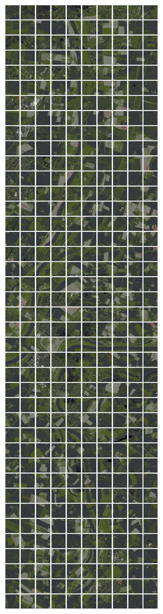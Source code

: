 <html>
<div>
<img src="https://github.com/HakkaTjakka/NL_TILE_MAP/blob/main/18/635/-1049/r.6350.-10490.png" height="44" width="44">
<img src="https://github.com/HakkaTjakka/NL_TILE_MAP/blob/main/18/635/-1049/r.6351.-10490.png" height="44" width="44">
<img src="https://github.com/HakkaTjakka/NL_TILE_MAP/blob/main/18/635/-1049/r.6352.-10490.png" height="44" width="44">
<img src="https://github.com/HakkaTjakka/NL_TILE_MAP/blob/main/18/635/-1049/r.6353.-10490.png" height="44" width="44">
<img src="https://github.com/HakkaTjakka/NL_TILE_MAP/blob/main/18/635/-1049/r.6354.-10490.png" height="44" width="44">
<img src="https://github.com/HakkaTjakka/NL_TILE_MAP/blob/main/18/635/-1049/r.6355.-10490.png" height="44" width="44">
<img src="https://github.com/HakkaTjakka/NL_TILE_MAP/blob/main/18/635/-1049/r.6356.-10490.png" height="44" width="44">
<img src="https://github.com/HakkaTjakka/NL_TILE_MAP/blob/main/18/635/-1049/r.6357.-10490.png" height="44" width="44">
<img src="https://github.com/HakkaTjakka/NL_TILE_MAP/blob/main/18/635/-1049/r.6358.-10490.png" height="44" width="44">
<img src="https://github.com/HakkaTjakka/NL_TILE_MAP/blob/main/18/635/-1049/r.6359.-10490.png" height="44" width="44">
<img src="https://github.com/HakkaTjakka/NL_TILE_MAP/blob/main/18/636/-1049/r.6360.-10490.png" height="44" width="44">
<img src="https://github.com/HakkaTjakka/NL_TILE_MAP/blob/main/18/636/-1049/r.6361.-10490.png" height="44" width="44">
<img src="https://github.com/HakkaTjakka/NL_TILE_MAP/blob/main/18/636/-1049/r.6362.-10490.png" height="44" width="44">
<img src="https://github.com/HakkaTjakka/NL_TILE_MAP/blob/main/18/636/-1049/r.6363.-10490.png" height="44" width="44">
<img src="https://github.com/HakkaTjakka/NL_TILE_MAP/blob/main/18/636/-1049/r.6364.-10490.png" height="44" width="44">
<img src="https://github.com/HakkaTjakka/NL_TILE_MAP/blob/main/18/636/-1049/r.6365.-10490.png" height="44" width="44">
<img src="https://github.com/HakkaTjakka/NL_TILE_MAP/blob/main/18/636/-1049/r.6366.-10490.png" height="44" width="44">
<img src="https://github.com/HakkaTjakka/NL_TILE_MAP/blob/main/18/636/-1049/r.6367.-10490.png" height="44" width="44">
<img src="https://github.com/HakkaTjakka/NL_TILE_MAP/blob/main/18/636/-1049/r.6368.-10490.png" height="44" width="44">
<img src="https://github.com/HakkaTjakka/NL_TILE_MAP/blob/main/18/636/-1049/r.6369.-10490.png" height="44" width="44">
<br>
<img src="https://github.com/HakkaTjakka/NL_TILE_MAP/blob/main/18/635/-1049/r.6350.-10489.png" height="44" width="44">
<img src="https://github.com/HakkaTjakka/NL_TILE_MAP/blob/main/18/635/-1049/r.6351.-10489.png" height="44" width="44">
<img src="https://github.com/HakkaTjakka/NL_TILE_MAP/blob/main/18/635/-1049/r.6352.-10489.png" height="44" width="44">
<img src="https://github.com/HakkaTjakka/NL_TILE_MAP/blob/main/18/635/-1049/r.6353.-10489.png" height="44" width="44">
<img src="https://github.com/HakkaTjakka/NL_TILE_MAP/blob/main/18/635/-1049/r.6354.-10489.png" height="44" width="44">
<img src="https://github.com/HakkaTjakka/NL_TILE_MAP/blob/main/18/635/-1049/r.6355.-10489.png" height="44" width="44">
<img src="https://github.com/HakkaTjakka/NL_TILE_MAP/blob/main/18/635/-1049/r.6356.-10489.png" height="44" width="44">
<img src="https://github.com/HakkaTjakka/NL_TILE_MAP/blob/main/18/635/-1049/r.6357.-10489.png" height="44" width="44">
<img src="https://github.com/HakkaTjakka/NL_TILE_MAP/blob/main/18/635/-1049/r.6358.-10489.png" height="44" width="44">
<img src="https://github.com/HakkaTjakka/NL_TILE_MAP/blob/main/18/635/-1049/r.6359.-10489.png" height="44" width="44">
<img src="https://github.com/HakkaTjakka/NL_TILE_MAP/blob/main/18/636/-1049/r.6360.-10489.png" height="44" width="44">
<img src="https://github.com/HakkaTjakka/NL_TILE_MAP/blob/main/18/636/-1049/r.6361.-10489.png" height="44" width="44">
<img src="https://github.com/HakkaTjakka/NL_TILE_MAP/blob/main/18/636/-1049/r.6362.-10489.png" height="44" width="44">
<img src="https://github.com/HakkaTjakka/NL_TILE_MAP/blob/main/18/636/-1049/r.6363.-10489.png" height="44" width="44">
<img src="https://github.com/HakkaTjakka/NL_TILE_MAP/blob/main/18/636/-1049/r.6364.-10489.png" height="44" width="44">
<img src="https://github.com/HakkaTjakka/NL_TILE_MAP/blob/main/18/636/-1049/r.6365.-10489.png" height="44" width="44">
<img src="https://github.com/HakkaTjakka/NL_TILE_MAP/blob/main/18/636/-1049/r.6366.-10489.png" height="44" width="44">
<img src="https://github.com/HakkaTjakka/NL_TILE_MAP/blob/main/18/636/-1049/r.6367.-10489.png" height="44" width="44">
<img src="https://github.com/HakkaTjakka/NL_TILE_MAP/blob/main/18/636/-1049/r.6368.-10489.png" height="44" width="44">
<img src="https://github.com/HakkaTjakka/NL_TILE_MAP/blob/main/18/636/-1049/r.6369.-10489.png" height="44" width="44">
<br>
<img src="https://github.com/HakkaTjakka/NL_TILE_MAP/blob/main/18/635/-1049/r.6350.-10488.png" height="44" width="44">
<img src="https://github.com/HakkaTjakka/NL_TILE_MAP/blob/main/18/635/-1049/r.6351.-10488.png" height="44" width="44">
<img src="https://github.com/HakkaTjakka/NL_TILE_MAP/blob/main/18/635/-1049/r.6352.-10488.png" height="44" width="44">
<img src="https://github.com/HakkaTjakka/NL_TILE_MAP/blob/main/18/635/-1049/r.6353.-10488.png" height="44" width="44">
<img src="https://github.com/HakkaTjakka/NL_TILE_MAP/blob/main/18/635/-1049/r.6354.-10488.png" height="44" width="44">
<img src="https://github.com/HakkaTjakka/NL_TILE_MAP/blob/main/18/635/-1049/r.6355.-10488.png" height="44" width="44">
<img src="https://github.com/HakkaTjakka/NL_TILE_MAP/blob/main/18/635/-1049/r.6356.-10488.png" height="44" width="44">
<img src="https://github.com/HakkaTjakka/NL_TILE_MAP/blob/main/18/635/-1049/r.6357.-10488.png" height="44" width="44">
<img src="https://github.com/HakkaTjakka/NL_TILE_MAP/blob/main/18/635/-1049/r.6358.-10488.png" height="44" width="44">
<img src="https://github.com/HakkaTjakka/NL_TILE_MAP/blob/main/18/635/-1049/r.6359.-10488.png" height="44" width="44">
<img src="https://github.com/HakkaTjakka/NL_TILE_MAP/blob/main/18/636/-1049/r.6360.-10488.png" height="44" width="44">
<img src="https://github.com/HakkaTjakka/NL_TILE_MAP/blob/main/18/636/-1049/r.6361.-10488.png" height="44" width="44">
<img src="https://github.com/HakkaTjakka/NL_TILE_MAP/blob/main/18/636/-1049/r.6362.-10488.png" height="44" width="44">
<img src="https://github.com/HakkaTjakka/NL_TILE_MAP/blob/main/18/636/-1049/r.6363.-10488.png" height="44" width="44">
<img src="https://github.com/HakkaTjakka/NL_TILE_MAP/blob/main/18/636/-1049/r.6364.-10488.png" height="44" width="44">
<img src="https://github.com/HakkaTjakka/NL_TILE_MAP/blob/main/18/636/-1049/r.6365.-10488.png" height="44" width="44">
<img src="https://github.com/HakkaTjakka/NL_TILE_MAP/blob/main/18/636/-1049/r.6366.-10488.png" height="44" width="44">
<img src="https://github.com/HakkaTjakka/NL_TILE_MAP/blob/main/18/636/-1049/r.6367.-10488.png" height="44" width="44">
<img src="https://github.com/HakkaTjakka/NL_TILE_MAP/blob/main/18/636/-1049/r.6368.-10488.png" height="44" width="44">
<img src="https://github.com/HakkaTjakka/NL_TILE_MAP/blob/main/18/636/-1049/r.6369.-10488.png" height="44" width="44">
<br>
<img src="https://github.com/HakkaTjakka/NL_TILE_MAP/blob/main/18/635/-1049/r.6350.-10487.png" height="44" width="44">
<img src="https://github.com/HakkaTjakka/NL_TILE_MAP/blob/main/18/635/-1049/r.6351.-10487.png" height="44" width="44">
<img src="https://github.com/HakkaTjakka/NL_TILE_MAP/blob/main/18/635/-1049/r.6352.-10487.png" height="44" width="44">
<img src="https://github.com/HakkaTjakka/NL_TILE_MAP/blob/main/18/635/-1049/r.6353.-10487.png" height="44" width="44">
<img src="https://github.com/HakkaTjakka/NL_TILE_MAP/blob/main/18/635/-1049/r.6354.-10487.png" height="44" width="44">
<img src="https://github.com/HakkaTjakka/NL_TILE_MAP/blob/main/18/635/-1049/r.6355.-10487.png" height="44" width="44">
<img src="https://github.com/HakkaTjakka/NL_TILE_MAP/blob/main/18/635/-1049/r.6356.-10487.png" height="44" width="44">
<img src="https://github.com/HakkaTjakka/NL_TILE_MAP/blob/main/18/635/-1049/r.6357.-10487.png" height="44" width="44">
<img src="https://github.com/HakkaTjakka/NL_TILE_MAP/blob/main/18/635/-1049/r.6358.-10487.png" height="44" width="44">
<img src="https://github.com/HakkaTjakka/NL_TILE_MAP/blob/main/18/635/-1049/r.6359.-10487.png" height="44" width="44">
<img src="https://github.com/HakkaTjakka/NL_TILE_MAP/blob/main/18/636/-1049/r.6360.-10487.png" height="44" width="44">
<img src="https://github.com/HakkaTjakka/NL_TILE_MAP/blob/main/18/636/-1049/r.6361.-10487.png" height="44" width="44">
<img src="https://github.com/HakkaTjakka/NL_TILE_MAP/blob/main/18/636/-1049/r.6362.-10487.png" height="44" width="44">
<img src="https://github.com/HakkaTjakka/NL_TILE_MAP/blob/main/18/636/-1049/r.6363.-10487.png" height="44" width="44">
<img src="https://github.com/HakkaTjakka/NL_TILE_MAP/blob/main/18/636/-1049/r.6364.-10487.png" height="44" width="44">
<img src="https://github.com/HakkaTjakka/NL_TILE_MAP/blob/main/18/636/-1049/r.6365.-10487.png" height="44" width="44">
<img src="https://github.com/HakkaTjakka/NL_TILE_MAP/blob/main/18/636/-1049/r.6366.-10487.png" height="44" width="44">
<img src="https://github.com/HakkaTjakka/NL_TILE_MAP/blob/main/18/636/-1049/r.6367.-10487.png" height="44" width="44">
<img src="https://github.com/HakkaTjakka/NL_TILE_MAP/blob/main/18/636/-1049/r.6368.-10487.png" height="44" width="44">
<img src="https://github.com/HakkaTjakka/NL_TILE_MAP/blob/main/18/636/-1049/r.6369.-10487.png" height="44" width="44">
<br>
<img src="https://github.com/HakkaTjakka/NL_TILE_MAP/blob/main/18/635/-1049/r.6350.-10486.png" height="44" width="44">
<img src="https://github.com/HakkaTjakka/NL_TILE_MAP/blob/main/18/635/-1049/r.6351.-10486.png" height="44" width="44">
<img src="https://github.com/HakkaTjakka/NL_TILE_MAP/blob/main/18/635/-1049/r.6352.-10486.png" height="44" width="44">
<img src="https://github.com/HakkaTjakka/NL_TILE_MAP/blob/main/18/635/-1049/r.6353.-10486.png" height="44" width="44">
<img src="https://github.com/HakkaTjakka/NL_TILE_MAP/blob/main/18/635/-1049/r.6354.-10486.png" height="44" width="44">
<img src="https://github.com/HakkaTjakka/NL_TILE_MAP/blob/main/18/635/-1049/r.6355.-10486.png" height="44" width="44">
<img src="https://github.com/HakkaTjakka/NL_TILE_MAP/blob/main/18/635/-1049/r.6356.-10486.png" height="44" width="44">
<img src="https://github.com/HakkaTjakka/NL_TILE_MAP/blob/main/18/635/-1049/r.6357.-10486.png" height="44" width="44">
<img src="https://github.com/HakkaTjakka/NL_TILE_MAP/blob/main/18/635/-1049/r.6358.-10486.png" height="44" width="44">
<img src="https://github.com/HakkaTjakka/NL_TILE_MAP/blob/main/18/635/-1049/r.6359.-10486.png" height="44" width="44">
<img src="https://github.com/HakkaTjakka/NL_TILE_MAP/blob/main/18/636/-1049/r.6360.-10486.png" height="44" width="44">
<img src="https://github.com/HakkaTjakka/NL_TILE_MAP/blob/main/18/636/-1049/r.6361.-10486.png" height="44" width="44">
<img src="https://github.com/HakkaTjakka/NL_TILE_MAP/blob/main/18/636/-1049/r.6362.-10486.png" height="44" width="44">
<img src="https://github.com/HakkaTjakka/NL_TILE_MAP/blob/main/18/636/-1049/r.6363.-10486.png" height="44" width="44">
<img src="https://github.com/HakkaTjakka/NL_TILE_MAP/blob/main/18/636/-1049/r.6364.-10486.png" height="44" width="44">
<img src="https://github.com/HakkaTjakka/NL_TILE_MAP/blob/main/18/636/-1049/r.6365.-10486.png" height="44" width="44">
<img src="https://github.com/HakkaTjakka/NL_TILE_MAP/blob/main/18/636/-1049/r.6366.-10486.png" height="44" width="44">
<img src="https://github.com/HakkaTjakka/NL_TILE_MAP/blob/main/18/636/-1049/r.6367.-10486.png" height="44" width="44">
<img src="https://github.com/HakkaTjakka/NL_TILE_MAP/blob/main/18/636/-1049/r.6368.-10486.png" height="44" width="44">
<img src="https://github.com/HakkaTjakka/NL_TILE_MAP/blob/main/18/636/-1049/r.6369.-10486.png" height="44" width="44">
<br>
<img src="https://github.com/HakkaTjakka/NL_TILE_MAP/blob/main/18/635/-1049/r.6350.-10485.png" height="44" width="44">
<img src="https://github.com/HakkaTjakka/NL_TILE_MAP/blob/main/18/635/-1049/r.6351.-10485.png" height="44" width="44">
<img src="https://github.com/HakkaTjakka/NL_TILE_MAP/blob/main/18/635/-1049/r.6352.-10485.png" height="44" width="44">
<img src="https://github.com/HakkaTjakka/NL_TILE_MAP/blob/main/18/635/-1049/r.6353.-10485.png" height="44" width="44">
<img src="https://github.com/HakkaTjakka/NL_TILE_MAP/blob/main/18/635/-1049/r.6354.-10485.png" height="44" width="44">
<img src="https://github.com/HakkaTjakka/NL_TILE_MAP/blob/main/18/635/-1049/r.6355.-10485.png" height="44" width="44">
<img src="https://github.com/HakkaTjakka/NL_TILE_MAP/blob/main/18/635/-1049/r.6356.-10485.png" height="44" width="44">
<img src="https://github.com/HakkaTjakka/NL_TILE_MAP/blob/main/18/635/-1049/r.6357.-10485.png" height="44" width="44">
<img src="https://github.com/HakkaTjakka/NL_TILE_MAP/blob/main/18/635/-1049/r.6358.-10485.png" height="44" width="44">
<img src="https://github.com/HakkaTjakka/NL_TILE_MAP/blob/main/18/635/-1049/r.6359.-10485.png" height="44" width="44">
<img src="https://github.com/HakkaTjakka/NL_TILE_MAP/blob/main/18/636/-1049/r.6360.-10485.png" height="44" width="44">
<img src="https://github.com/HakkaTjakka/NL_TILE_MAP/blob/main/18/636/-1049/r.6361.-10485.png" height="44" width="44">
<img src="https://github.com/HakkaTjakka/NL_TILE_MAP/blob/main/18/636/-1049/r.6362.-10485.png" height="44" width="44">
<img src="https://github.com/HakkaTjakka/NL_TILE_MAP/blob/main/18/636/-1049/r.6363.-10485.png" height="44" width="44">
<img src="https://github.com/HakkaTjakka/NL_TILE_MAP/blob/main/18/636/-1049/r.6364.-10485.png" height="44" width="44">
<img src="https://github.com/HakkaTjakka/NL_TILE_MAP/blob/main/18/636/-1049/r.6365.-10485.png" height="44" width="44">
<img src="https://github.com/HakkaTjakka/NL_TILE_MAP/blob/main/18/636/-1049/r.6366.-10485.png" height="44" width="44">
<img src="https://github.com/HakkaTjakka/NL_TILE_MAP/blob/main/18/636/-1049/r.6367.-10485.png" height="44" width="44">
<img src="https://github.com/HakkaTjakka/NL_TILE_MAP/blob/main/18/636/-1049/r.6368.-10485.png" height="44" width="44">
<img src="https://github.com/HakkaTjakka/NL_TILE_MAP/blob/main/18/636/-1049/r.6369.-10485.png" height="44" width="44">
<br>
<img src="https://github.com/HakkaTjakka/NL_TILE_MAP/blob/main/18/635/-1049/r.6350.-10484.png" height="44" width="44">
<img src="https://github.com/HakkaTjakka/NL_TILE_MAP/blob/main/18/635/-1049/r.6351.-10484.png" height="44" width="44">
<img src="https://github.com/HakkaTjakka/NL_TILE_MAP/blob/main/18/635/-1049/r.6352.-10484.png" height="44" width="44">
<img src="https://github.com/HakkaTjakka/NL_TILE_MAP/blob/main/18/635/-1049/r.6353.-10484.png" height="44" width="44">
<img src="https://github.com/HakkaTjakka/NL_TILE_MAP/blob/main/18/635/-1049/r.6354.-10484.png" height="44" width="44">
<img src="https://github.com/HakkaTjakka/NL_TILE_MAP/blob/main/18/635/-1049/r.6355.-10484.png" height="44" width="44">
<img src="https://github.com/HakkaTjakka/NL_TILE_MAP/blob/main/18/635/-1049/r.6356.-10484.png" height="44" width="44">
<img src="https://github.com/HakkaTjakka/NL_TILE_MAP/blob/main/18/635/-1049/r.6357.-10484.png" height="44" width="44">
<img src="https://github.com/HakkaTjakka/NL_TILE_MAP/blob/main/18/635/-1049/r.6358.-10484.png" height="44" width="44">
<img src="https://github.com/HakkaTjakka/NL_TILE_MAP/blob/main/18/635/-1049/r.6359.-10484.png" height="44" width="44">
<img src="https://github.com/HakkaTjakka/NL_TILE_MAP/blob/main/18/636/-1049/r.6360.-10484.png" height="44" width="44">
<img src="https://github.com/HakkaTjakka/NL_TILE_MAP/blob/main/18/636/-1049/r.6361.-10484.png" height="44" width="44">
<img src="https://github.com/HakkaTjakka/NL_TILE_MAP/blob/main/18/636/-1049/r.6362.-10484.png" height="44" width="44">
<img src="https://github.com/HakkaTjakka/NL_TILE_MAP/blob/main/18/636/-1049/r.6363.-10484.png" height="44" width="44">
<img src="https://github.com/HakkaTjakka/NL_TILE_MAP/blob/main/18/636/-1049/r.6364.-10484.png" height="44" width="44">
<img src="https://github.com/HakkaTjakka/NL_TILE_MAP/blob/main/18/636/-1049/r.6365.-10484.png" height="44" width="44">
<img src="https://github.com/HakkaTjakka/NL_TILE_MAP/blob/main/18/636/-1049/r.6366.-10484.png" height="44" width="44">
<img src="https://github.com/HakkaTjakka/NL_TILE_MAP/blob/main/18/636/-1049/r.6367.-10484.png" height="44" width="44">
<img src="https://github.com/HakkaTjakka/NL_TILE_MAP/blob/main/18/636/-1049/r.6368.-10484.png" height="44" width="44">
<img src="https://github.com/HakkaTjakka/NL_TILE_MAP/blob/main/18/636/-1049/r.6369.-10484.png" height="44" width="44">
<br>
<img src="https://github.com/HakkaTjakka/NL_TILE_MAP/blob/main/18/635/-1049/r.6350.-10483.png" height="44" width="44">
<img src="https://github.com/HakkaTjakka/NL_TILE_MAP/blob/main/18/635/-1049/r.6351.-10483.png" height="44" width="44">
<img src="https://github.com/HakkaTjakka/NL_TILE_MAP/blob/main/18/635/-1049/r.6352.-10483.png" height="44" width="44">
<img src="https://github.com/HakkaTjakka/NL_TILE_MAP/blob/main/18/635/-1049/r.6353.-10483.png" height="44" width="44">
<img src="https://github.com/HakkaTjakka/NL_TILE_MAP/blob/main/18/635/-1049/r.6354.-10483.png" height="44" width="44">
<img src="https://github.com/HakkaTjakka/NL_TILE_MAP/blob/main/18/635/-1049/r.6355.-10483.png" height="44" width="44">
<img src="https://github.com/HakkaTjakka/NL_TILE_MAP/blob/main/18/635/-1049/r.6356.-10483.png" height="44" width="44">
<img src="https://github.com/HakkaTjakka/NL_TILE_MAP/blob/main/18/635/-1049/r.6357.-10483.png" height="44" width="44">
<img src="https://github.com/HakkaTjakka/NL_TILE_MAP/blob/main/18/635/-1049/r.6358.-10483.png" height="44" width="44">
<img src="https://github.com/HakkaTjakka/NL_TILE_MAP/blob/main/18/635/-1049/r.6359.-10483.png" height="44" width="44">
<img src="https://github.com/HakkaTjakka/NL_TILE_MAP/blob/main/18/636/-1049/r.6360.-10483.png" height="44" width="44">
<img src="https://github.com/HakkaTjakka/NL_TILE_MAP/blob/main/18/636/-1049/r.6361.-10483.png" height="44" width="44">
<img src="https://github.com/HakkaTjakka/NL_TILE_MAP/blob/main/18/636/-1049/r.6362.-10483.png" height="44" width="44">
<img src="https://github.com/HakkaTjakka/NL_TILE_MAP/blob/main/18/636/-1049/r.6363.-10483.png" height="44" width="44">
<img src="https://github.com/HakkaTjakka/NL_TILE_MAP/blob/main/18/636/-1049/r.6364.-10483.png" height="44" width="44">
<img src="https://github.com/HakkaTjakka/NL_TILE_MAP/blob/main/18/636/-1049/r.6365.-10483.png" height="44" width="44">
<img src="https://github.com/HakkaTjakka/NL_TILE_MAP/blob/main/18/636/-1049/r.6366.-10483.png" height="44" width="44">
<img src="https://github.com/HakkaTjakka/NL_TILE_MAP/blob/main/18/636/-1049/r.6367.-10483.png" height="44" width="44">
<img src="https://github.com/HakkaTjakka/NL_TILE_MAP/blob/main/18/636/-1049/r.6368.-10483.png" height="44" width="44">
<img src="https://github.com/HakkaTjakka/NL_TILE_MAP/blob/main/18/636/-1049/r.6369.-10483.png" height="44" width="44">
<br>
<img src="https://github.com/HakkaTjakka/NL_TILE_MAP/blob/main/18/635/-1049/r.6350.-10482.png" height="44" width="44">
<img src="https://github.com/HakkaTjakka/NL_TILE_MAP/blob/main/18/635/-1049/r.6351.-10482.png" height="44" width="44">
<img src="https://github.com/HakkaTjakka/NL_TILE_MAP/blob/main/18/635/-1049/r.6352.-10482.png" height="44" width="44">
<img src="https://github.com/HakkaTjakka/NL_TILE_MAP/blob/main/18/635/-1049/r.6353.-10482.png" height="44" width="44">
<img src="https://github.com/HakkaTjakka/NL_TILE_MAP/blob/main/18/635/-1049/r.6354.-10482.png" height="44" width="44">
<img src="https://github.com/HakkaTjakka/NL_TILE_MAP/blob/main/18/635/-1049/r.6355.-10482.png" height="44" width="44">
<img src="https://github.com/HakkaTjakka/NL_TILE_MAP/blob/main/18/635/-1049/r.6356.-10482.png" height="44" width="44">
<img src="https://github.com/HakkaTjakka/NL_TILE_MAP/blob/main/18/635/-1049/r.6357.-10482.png" height="44" width="44">
<img src="https://github.com/HakkaTjakka/NL_TILE_MAP/blob/main/18/635/-1049/r.6358.-10482.png" height="44" width="44">
<img src="https://github.com/HakkaTjakka/NL_TILE_MAP/blob/main/18/635/-1049/r.6359.-10482.png" height="44" width="44">
<img src="https://github.com/HakkaTjakka/NL_TILE_MAP/blob/main/18/636/-1049/r.6360.-10482.png" height="44" width="44">
<img src="https://github.com/HakkaTjakka/NL_TILE_MAP/blob/main/18/636/-1049/r.6361.-10482.png" height="44" width="44">
<img src="https://github.com/HakkaTjakka/NL_TILE_MAP/blob/main/18/636/-1049/r.6362.-10482.png" height="44" width="44">
<img src="https://github.com/HakkaTjakka/NL_TILE_MAP/blob/main/18/636/-1049/r.6363.-10482.png" height="44" width="44">
<img src="https://github.com/HakkaTjakka/NL_TILE_MAP/blob/main/18/636/-1049/r.6364.-10482.png" height="44" width="44">
<img src="https://github.com/HakkaTjakka/NL_TILE_MAP/blob/main/18/636/-1049/r.6365.-10482.png" height="44" width="44">
<img src="https://github.com/HakkaTjakka/NL_TILE_MAP/blob/main/18/636/-1049/r.6366.-10482.png" height="44" width="44">
<img src="https://github.com/HakkaTjakka/NL_TILE_MAP/blob/main/18/636/-1049/r.6367.-10482.png" height="44" width="44">
<img src="https://github.com/HakkaTjakka/NL_TILE_MAP/blob/main/18/636/-1049/r.6368.-10482.png" height="44" width="44">
<img src="https://github.com/HakkaTjakka/NL_TILE_MAP/blob/main/18/636/-1049/r.6369.-10482.png" height="44" width="44">
<br>
<img src="https://github.com/HakkaTjakka/NL_TILE_MAP/blob/main/18/635/-1049/r.6350.-10481.png" height="44" width="44">
<img src="https://github.com/HakkaTjakka/NL_TILE_MAP/blob/main/18/635/-1049/r.6351.-10481.png" height="44" width="44">
<img src="https://github.com/HakkaTjakka/NL_TILE_MAP/blob/main/18/635/-1049/r.6352.-10481.png" height="44" width="44">
<img src="https://github.com/HakkaTjakka/NL_TILE_MAP/blob/main/18/635/-1049/r.6353.-10481.png" height="44" width="44">
<img src="https://github.com/HakkaTjakka/NL_TILE_MAP/blob/main/18/635/-1049/r.6354.-10481.png" height="44" width="44">
<img src="https://github.com/HakkaTjakka/NL_TILE_MAP/blob/main/18/635/-1049/r.6355.-10481.png" height="44" width="44">
<img src="https://github.com/HakkaTjakka/NL_TILE_MAP/blob/main/18/635/-1049/r.6356.-10481.png" height="44" width="44">
<img src="https://github.com/HakkaTjakka/NL_TILE_MAP/blob/main/18/635/-1049/r.6357.-10481.png" height="44" width="44">
<img src="https://github.com/HakkaTjakka/NL_TILE_MAP/blob/main/18/635/-1049/r.6358.-10481.png" height="44" width="44">
<img src="https://github.com/HakkaTjakka/NL_TILE_MAP/blob/main/18/635/-1049/r.6359.-10481.png" height="44" width="44">
<img src="https://github.com/HakkaTjakka/NL_TILE_MAP/blob/main/18/636/-1049/r.6360.-10481.png" height="44" width="44">
<img src="https://github.com/HakkaTjakka/NL_TILE_MAP/blob/main/18/636/-1049/r.6361.-10481.png" height="44" width="44">
<img src="https://github.com/HakkaTjakka/NL_TILE_MAP/blob/main/18/636/-1049/r.6362.-10481.png" height="44" width="44">
<img src="https://github.com/HakkaTjakka/NL_TILE_MAP/blob/main/18/636/-1049/r.6363.-10481.png" height="44" width="44">
<img src="https://github.com/HakkaTjakka/NL_TILE_MAP/blob/main/18/636/-1049/r.6364.-10481.png" height="44" width="44">
<img src="https://github.com/HakkaTjakka/NL_TILE_MAP/blob/main/18/636/-1049/r.6365.-10481.png" height="44" width="44">
<img src="https://github.com/HakkaTjakka/NL_TILE_MAP/blob/main/18/636/-1049/r.6366.-10481.png" height="44" width="44">
<img src="https://github.com/HakkaTjakka/NL_TILE_MAP/blob/main/18/636/-1049/r.6367.-10481.png" height="44" width="44">
<img src="https://github.com/HakkaTjakka/NL_TILE_MAP/blob/main/18/636/-1049/r.6368.-10481.png" height="44" width="44">
<img src="https://github.com/HakkaTjakka/NL_TILE_MAP/blob/main/18/636/-1049/r.6369.-10481.png" height="44" width="44">
<br>
<img src="https://github.com/HakkaTjakka/NL_TILE_MAP/blob/main/18/635/-1048/r.6350.-10480.png" height="44" width="44">
<img src="https://github.com/HakkaTjakka/NL_TILE_MAP/blob/main/18/635/-1048/r.6351.-10480.png" height="44" width="44">
<img src="https://github.com/HakkaTjakka/NL_TILE_MAP/blob/main/18/635/-1048/r.6352.-10480.png" height="44" width="44">
<img src="https://github.com/HakkaTjakka/NL_TILE_MAP/blob/main/18/635/-1048/r.6353.-10480.png" height="44" width="44">
<img src="https://github.com/HakkaTjakka/NL_TILE_MAP/blob/main/18/635/-1048/r.6354.-10480.png" height="44" width="44">
<img src="https://github.com/HakkaTjakka/NL_TILE_MAP/blob/main/18/635/-1048/r.6355.-10480.png" height="44" width="44">
<img src="https://github.com/HakkaTjakka/NL_TILE_MAP/blob/main/18/635/-1048/r.6356.-10480.png" height="44" width="44">
<img src="https://github.com/HakkaTjakka/NL_TILE_MAP/blob/main/18/635/-1048/r.6357.-10480.png" height="44" width="44">
<img src="https://github.com/HakkaTjakka/NL_TILE_MAP/blob/main/18/635/-1048/r.6358.-10480.png" height="44" width="44">
<img src="https://github.com/HakkaTjakka/NL_TILE_MAP/blob/main/18/635/-1048/r.6359.-10480.png" height="44" width="44">
<img src="https://github.com/HakkaTjakka/NL_TILE_MAP/blob/main/18/636/-1048/r.6360.-10480.png" height="44" width="44">
<img src="https://github.com/HakkaTjakka/NL_TILE_MAP/blob/main/18/636/-1048/r.6361.-10480.png" height="44" width="44">
<img src="https://github.com/HakkaTjakka/NL_TILE_MAP/blob/main/18/636/-1048/r.6362.-10480.png" height="44" width="44">
<img src="https://github.com/HakkaTjakka/NL_TILE_MAP/blob/main/18/636/-1048/r.6363.-10480.png" height="44" width="44">
<img src="https://github.com/HakkaTjakka/NL_TILE_MAP/blob/main/18/636/-1048/r.6364.-10480.png" height="44" width="44">
<img src="https://github.com/HakkaTjakka/NL_TILE_MAP/blob/main/18/636/-1048/r.6365.-10480.png" height="44" width="44">
<img src="https://github.com/HakkaTjakka/NL_TILE_MAP/blob/main/18/636/-1048/r.6366.-10480.png" height="44" width="44">
<img src="https://github.com/HakkaTjakka/NL_TILE_MAP/blob/main/18/636/-1048/r.6367.-10480.png" height="44" width="44">
<img src="https://github.com/HakkaTjakka/NL_TILE_MAP/blob/main/18/636/-1048/r.6368.-10480.png" height="44" width="44">
<img src="https://github.com/HakkaTjakka/NL_TILE_MAP/blob/main/18/636/-1048/r.6369.-10480.png" height="44" width="44">
<br>
<img src="https://github.com/HakkaTjakka/NL_TILE_MAP/blob/main/18/635/-1048/r.6350.-10479.png" height="44" width="44">
<img src="https://github.com/HakkaTjakka/NL_TILE_MAP/blob/main/18/635/-1048/r.6351.-10479.png" height="44" width="44">
<img src="https://github.com/HakkaTjakka/NL_TILE_MAP/blob/main/18/635/-1048/r.6352.-10479.png" height="44" width="44">
<img src="https://github.com/HakkaTjakka/NL_TILE_MAP/blob/main/18/635/-1048/r.6353.-10479.png" height="44" width="44">
<img src="https://github.com/HakkaTjakka/NL_TILE_MAP/blob/main/18/635/-1048/r.6354.-10479.png" height="44" width="44">
<img src="https://github.com/HakkaTjakka/NL_TILE_MAP/blob/main/18/635/-1048/r.6355.-10479.png" height="44" width="44">
<img src="https://github.com/HakkaTjakka/NL_TILE_MAP/blob/main/18/635/-1048/r.6356.-10479.png" height="44" width="44">
<img src="https://github.com/HakkaTjakka/NL_TILE_MAP/blob/main/18/635/-1048/r.6357.-10479.png" height="44" width="44">
<img src="https://github.com/HakkaTjakka/NL_TILE_MAP/blob/main/18/635/-1048/r.6358.-10479.png" height="44" width="44">
<img src="https://github.com/HakkaTjakka/NL_TILE_MAP/blob/main/18/635/-1048/r.6359.-10479.png" height="44" width="44">
<img src="https://github.com/HakkaTjakka/NL_TILE_MAP/blob/main/18/636/-1048/r.6360.-10479.png" height="44" width="44">
<img src="https://github.com/HakkaTjakka/NL_TILE_MAP/blob/main/18/636/-1048/r.6361.-10479.png" height="44" width="44">
<img src="https://github.com/HakkaTjakka/NL_TILE_MAP/blob/main/18/636/-1048/r.6362.-10479.png" height="44" width="44">
<img src="https://github.com/HakkaTjakka/NL_TILE_MAP/blob/main/18/636/-1048/r.6363.-10479.png" height="44" width="44">
<img src="https://github.com/HakkaTjakka/NL_TILE_MAP/blob/main/18/636/-1048/r.6364.-10479.png" height="44" width="44">
<img src="https://github.com/HakkaTjakka/NL_TILE_MAP/blob/main/18/636/-1048/r.6365.-10479.png" height="44" width="44">
<img src="https://github.com/HakkaTjakka/NL_TILE_MAP/blob/main/18/636/-1048/r.6366.-10479.png" height="44" width="44">
<img src="https://github.com/HakkaTjakka/NL_TILE_MAP/blob/main/18/636/-1048/r.6367.-10479.png" height="44" width="44">
<img src="https://github.com/HakkaTjakka/NL_TILE_MAP/blob/main/18/636/-1048/r.6368.-10479.png" height="44" width="44">
<img src="https://github.com/HakkaTjakka/NL_TILE_MAP/blob/main/18/636/-1048/r.6369.-10479.png" height="44" width="44">
<br>
<img src="https://github.com/HakkaTjakka/NL_TILE_MAP/blob/main/18/635/-1048/r.6350.-10478.png" height="44" width="44">
<img src="https://github.com/HakkaTjakka/NL_TILE_MAP/blob/main/18/635/-1048/r.6351.-10478.png" height="44" width="44">
<img src="https://github.com/HakkaTjakka/NL_TILE_MAP/blob/main/18/635/-1048/r.6352.-10478.png" height="44" width="44">
<img src="https://github.com/HakkaTjakka/NL_TILE_MAP/blob/main/18/635/-1048/r.6353.-10478.png" height="44" width="44">
<img src="https://github.com/HakkaTjakka/NL_TILE_MAP/blob/main/18/635/-1048/r.6354.-10478.png" height="44" width="44">
<img src="https://github.com/HakkaTjakka/NL_TILE_MAP/blob/main/18/635/-1048/r.6355.-10478.png" height="44" width="44">
<img src="https://github.com/HakkaTjakka/NL_TILE_MAP/blob/main/18/635/-1048/r.6356.-10478.png" height="44" width="44">
<img src="https://github.com/HakkaTjakka/NL_TILE_MAP/blob/main/18/635/-1048/r.6357.-10478.png" height="44" width="44">
<img src="https://github.com/HakkaTjakka/NL_TILE_MAP/blob/main/18/635/-1048/r.6358.-10478.png" height="44" width="44">
<img src="https://github.com/HakkaTjakka/NL_TILE_MAP/blob/main/18/635/-1048/r.6359.-10478.png" height="44" width="44">
<img src="https://github.com/HakkaTjakka/NL_TILE_MAP/blob/main/18/636/-1048/r.6360.-10478.png" height="44" width="44">
<img src="https://github.com/HakkaTjakka/NL_TILE_MAP/blob/main/18/636/-1048/r.6361.-10478.png" height="44" width="44">
<img src="https://github.com/HakkaTjakka/NL_TILE_MAP/blob/main/18/636/-1048/r.6362.-10478.png" height="44" width="44">
<img src="https://github.com/HakkaTjakka/NL_TILE_MAP/blob/main/18/636/-1048/r.6363.-10478.png" height="44" width="44">
<img src="https://github.com/HakkaTjakka/NL_TILE_MAP/blob/main/18/636/-1048/r.6364.-10478.png" height="44" width="44">
<img src="https://github.com/HakkaTjakka/NL_TILE_MAP/blob/main/18/636/-1048/r.6365.-10478.png" height="44" width="44">
<img src="https://github.com/HakkaTjakka/NL_TILE_MAP/blob/main/18/636/-1048/r.6366.-10478.png" height="44" width="44">
<img src="https://github.com/HakkaTjakka/NL_TILE_MAP/blob/main/18/636/-1048/r.6367.-10478.png" height="44" width="44">
<img src="https://github.com/HakkaTjakka/NL_TILE_MAP/blob/main/18/636/-1048/r.6368.-10478.png" height="44" width="44">
<img src="https://github.com/HakkaTjakka/NL_TILE_MAP/blob/main/18/636/-1048/r.6369.-10478.png" height="44" width="44">
<br>
<img src="https://github.com/HakkaTjakka/NL_TILE_MAP/blob/main/18/635/-1048/r.6350.-10477.png" height="44" width="44">
<img src="https://github.com/HakkaTjakka/NL_TILE_MAP/blob/main/18/635/-1048/r.6351.-10477.png" height="44" width="44">
<img src="https://github.com/HakkaTjakka/NL_TILE_MAP/blob/main/18/635/-1048/r.6352.-10477.png" height="44" width="44">
<img src="https://github.com/HakkaTjakka/NL_TILE_MAP/blob/main/18/635/-1048/r.6353.-10477.png" height="44" width="44">
<img src="https://github.com/HakkaTjakka/NL_TILE_MAP/blob/main/18/635/-1048/r.6354.-10477.png" height="44" width="44">
<img src="https://github.com/HakkaTjakka/NL_TILE_MAP/blob/main/18/635/-1048/r.6355.-10477.png" height="44" width="44">
<img src="https://github.com/HakkaTjakka/NL_TILE_MAP/blob/main/18/635/-1048/r.6356.-10477.png" height="44" width="44">
<img src="https://github.com/HakkaTjakka/NL_TILE_MAP/blob/main/18/635/-1048/r.6357.-10477.png" height="44" width="44">
<img src="https://github.com/HakkaTjakka/NL_TILE_MAP/blob/main/18/635/-1048/r.6358.-10477.png" height="44" width="44">
<img src="https://github.com/HakkaTjakka/NL_TILE_MAP/blob/main/18/635/-1048/r.6359.-10477.png" height="44" width="44">
<img src="https://github.com/HakkaTjakka/NL_TILE_MAP/blob/main/18/636/-1048/r.6360.-10477.png" height="44" width="44">
<img src="https://github.com/HakkaTjakka/NL_TILE_MAP/blob/main/18/636/-1048/r.6361.-10477.png" height="44" width="44">
<img src="https://github.com/HakkaTjakka/NL_TILE_MAP/blob/main/18/636/-1048/r.6362.-10477.png" height="44" width="44">
<img src="https://github.com/HakkaTjakka/NL_TILE_MAP/blob/main/18/636/-1048/r.6363.-10477.png" height="44" width="44">
<img src="https://github.com/HakkaTjakka/NL_TILE_MAP/blob/main/18/636/-1048/r.6364.-10477.png" height="44" width="44">
<img src="https://github.com/HakkaTjakka/NL_TILE_MAP/blob/main/18/636/-1048/r.6365.-10477.png" height="44" width="44">
<img src="https://github.com/HakkaTjakka/NL_TILE_MAP/blob/main/18/636/-1048/r.6366.-10477.png" height="44" width="44">
<img src="https://github.com/HakkaTjakka/NL_TILE_MAP/blob/main/18/636/-1048/r.6367.-10477.png" height="44" width="44">
<img src="https://github.com/HakkaTjakka/NL_TILE_MAP/blob/main/18/636/-1048/r.6368.-10477.png" height="44" width="44">
<img src="https://github.com/HakkaTjakka/NL_TILE_MAP/blob/main/18/636/-1048/r.6369.-10477.png" height="44" width="44">
<br>
<img src="https://github.com/HakkaTjakka/NL_TILE_MAP/blob/main/18/635/-1048/r.6350.-10476.png" height="44" width="44">
<img src="https://github.com/HakkaTjakka/NL_TILE_MAP/blob/main/18/635/-1048/r.6351.-10476.png" height="44" width="44">
<img src="https://github.com/HakkaTjakka/NL_TILE_MAP/blob/main/18/635/-1048/r.6352.-10476.png" height="44" width="44">
<img src="https://github.com/HakkaTjakka/NL_TILE_MAP/blob/main/18/635/-1048/r.6353.-10476.png" height="44" width="44">
<img src="https://github.com/HakkaTjakka/NL_TILE_MAP/blob/main/18/635/-1048/r.6354.-10476.png" height="44" width="44">
<img src="https://github.com/HakkaTjakka/NL_TILE_MAP/blob/main/18/635/-1048/r.6355.-10476.png" height="44" width="44">
<img src="https://github.com/HakkaTjakka/NL_TILE_MAP/blob/main/18/635/-1048/r.6356.-10476.png" height="44" width="44">
<img src="https://github.com/HakkaTjakka/NL_TILE_MAP/blob/main/18/635/-1048/r.6357.-10476.png" height="44" width="44">
<img src="https://github.com/HakkaTjakka/NL_TILE_MAP/blob/main/18/635/-1048/r.6358.-10476.png" height="44" width="44">
<img src="https://github.com/HakkaTjakka/NL_TILE_MAP/blob/main/18/635/-1048/r.6359.-10476.png" height="44" width="44">
<img src="https://github.com/HakkaTjakka/NL_TILE_MAP/blob/main/18/636/-1048/r.6360.-10476.png" height="44" width="44">
<img src="https://github.com/HakkaTjakka/NL_TILE_MAP/blob/main/18/636/-1048/r.6361.-10476.png" height="44" width="44">
<img src="https://github.com/HakkaTjakka/NL_TILE_MAP/blob/main/18/636/-1048/r.6362.-10476.png" height="44" width="44">
<img src="https://github.com/HakkaTjakka/NL_TILE_MAP/blob/main/18/636/-1048/r.6363.-10476.png" height="44" width="44">
<img src="https://github.com/HakkaTjakka/NL_TILE_MAP/blob/main/18/636/-1048/r.6364.-10476.png" height="44" width="44">
<img src="https://github.com/HakkaTjakka/NL_TILE_MAP/blob/main/18/636/-1048/r.6365.-10476.png" height="44" width="44">
<img src="https://github.com/HakkaTjakka/NL_TILE_MAP/blob/main/18/636/-1048/r.6366.-10476.png" height="44" width="44">
<img src="https://github.com/HakkaTjakka/NL_TILE_MAP/blob/main/18/636/-1048/r.6367.-10476.png" height="44" width="44">
<img src="https://github.com/HakkaTjakka/NL_TILE_MAP/blob/main/18/636/-1048/r.6368.-10476.png" height="44" width="44">
<img src="https://github.com/HakkaTjakka/NL_TILE_MAP/blob/main/18/636/-1048/r.6369.-10476.png" height="44" width="44">
<br>
<img src="https://github.com/HakkaTjakka/NL_TILE_MAP/blob/main/18/635/-1048/r.6350.-10475.png" height="44" width="44">
<img src="https://github.com/HakkaTjakka/NL_TILE_MAP/blob/main/18/635/-1048/r.6351.-10475.png" height="44" width="44">
<img src="https://github.com/HakkaTjakka/NL_TILE_MAP/blob/main/18/635/-1048/r.6352.-10475.png" height="44" width="44">
<img src="https://github.com/HakkaTjakka/NL_TILE_MAP/blob/main/18/635/-1048/r.6353.-10475.png" height="44" width="44">
<img src="https://github.com/HakkaTjakka/NL_TILE_MAP/blob/main/18/635/-1048/r.6354.-10475.png" height="44" width="44">
<img src="https://github.com/HakkaTjakka/NL_TILE_MAP/blob/main/18/635/-1048/r.6355.-10475.png" height="44" width="44">
<img src="https://github.com/HakkaTjakka/NL_TILE_MAP/blob/main/18/635/-1048/r.6356.-10475.png" height="44" width="44">
<img src="https://github.com/HakkaTjakka/NL_TILE_MAP/blob/main/18/635/-1048/r.6357.-10475.png" height="44" width="44">
<img src="https://github.com/HakkaTjakka/NL_TILE_MAP/blob/main/18/635/-1048/r.6358.-10475.png" height="44" width="44">
<img src="https://github.com/HakkaTjakka/NL_TILE_MAP/blob/main/18/635/-1048/r.6359.-10475.png" height="44" width="44">
<img src="https://github.com/HakkaTjakka/NL_TILE_MAP/blob/main/18/636/-1048/r.6360.-10475.png" height="44" width="44">
<img src="https://github.com/HakkaTjakka/NL_TILE_MAP/blob/main/18/636/-1048/r.6361.-10475.png" height="44" width="44">
<img src="https://github.com/HakkaTjakka/NL_TILE_MAP/blob/main/18/636/-1048/r.6362.-10475.png" height="44" width="44">
<img src="https://github.com/HakkaTjakka/NL_TILE_MAP/blob/main/18/636/-1048/r.6363.-10475.png" height="44" width="44">
<img src="https://github.com/HakkaTjakka/NL_TILE_MAP/blob/main/18/636/-1048/r.6364.-10475.png" height="44" width="44">
<img src="https://github.com/HakkaTjakka/NL_TILE_MAP/blob/main/18/636/-1048/r.6365.-10475.png" height="44" width="44">
<img src="https://github.com/HakkaTjakka/NL_TILE_MAP/blob/main/18/636/-1048/r.6366.-10475.png" height="44" width="44">
<img src="https://github.com/HakkaTjakka/NL_TILE_MAP/blob/main/18/636/-1048/r.6367.-10475.png" height="44" width="44">
<img src="https://github.com/HakkaTjakka/NL_TILE_MAP/blob/main/18/636/-1048/r.6368.-10475.png" height="44" width="44">
<img src="https://github.com/HakkaTjakka/NL_TILE_MAP/blob/main/18/636/-1048/r.6369.-10475.png" height="44" width="44">
<br>
<img src="https://github.com/HakkaTjakka/NL_TILE_MAP/blob/main/18/635/-1048/r.6350.-10474.png" height="44" width="44">
<img src="https://github.com/HakkaTjakka/NL_TILE_MAP/blob/main/18/635/-1048/r.6351.-10474.png" height="44" width="44">
<img src="https://github.com/HakkaTjakka/NL_TILE_MAP/blob/main/18/635/-1048/r.6352.-10474.png" height="44" width="44">
<img src="https://github.com/HakkaTjakka/NL_TILE_MAP/blob/main/18/635/-1048/r.6353.-10474.png" height="44" width="44">
<img src="https://github.com/HakkaTjakka/NL_TILE_MAP/blob/main/18/635/-1048/r.6354.-10474.png" height="44" width="44">
<img src="https://github.com/HakkaTjakka/NL_TILE_MAP/blob/main/18/635/-1048/r.6355.-10474.png" height="44" width="44">
<img src="https://github.com/HakkaTjakka/NL_TILE_MAP/blob/main/18/635/-1048/r.6356.-10474.png" height="44" width="44">
<img src="https://github.com/HakkaTjakka/NL_TILE_MAP/blob/main/18/635/-1048/r.6357.-10474.png" height="44" width="44">
<img src="https://github.com/HakkaTjakka/NL_TILE_MAP/blob/main/18/635/-1048/r.6358.-10474.png" height="44" width="44">
<img src="https://github.com/HakkaTjakka/NL_TILE_MAP/blob/main/18/635/-1048/r.6359.-10474.png" height="44" width="44">
<img src="https://github.com/HakkaTjakka/NL_TILE_MAP/blob/main/18/636/-1048/r.6360.-10474.png" height="44" width="44">
<img src="https://github.com/HakkaTjakka/NL_TILE_MAP/blob/main/18/636/-1048/r.6361.-10474.png" height="44" width="44">
<img src="https://github.com/HakkaTjakka/NL_TILE_MAP/blob/main/18/636/-1048/r.6362.-10474.png" height="44" width="44">
<img src="https://github.com/HakkaTjakka/NL_TILE_MAP/blob/main/18/636/-1048/r.6363.-10474.png" height="44" width="44">
<img src="https://github.com/HakkaTjakka/NL_TILE_MAP/blob/main/18/636/-1048/r.6364.-10474.png" height="44" width="44">
<img src="https://github.com/HakkaTjakka/NL_TILE_MAP/blob/main/18/636/-1048/r.6365.-10474.png" height="44" width="44">
<img src="https://github.com/HakkaTjakka/NL_TILE_MAP/blob/main/18/636/-1048/r.6366.-10474.png" height="44" width="44">
<img src="https://github.com/HakkaTjakka/NL_TILE_MAP/blob/main/18/636/-1048/r.6367.-10474.png" height="44" width="44">
<img src="https://github.com/HakkaTjakka/NL_TILE_MAP/blob/main/18/636/-1048/r.6368.-10474.png" height="44" width="44">
<img src="https://github.com/HakkaTjakka/NL_TILE_MAP/blob/main/18/636/-1048/r.6369.-10474.png" height="44" width="44">
<br>
<img src="https://github.com/HakkaTjakka/NL_TILE_MAP/blob/main/18/635/-1048/r.6350.-10473.png" height="44" width="44">
<img src="https://github.com/HakkaTjakka/NL_TILE_MAP/blob/main/18/635/-1048/r.6351.-10473.png" height="44" width="44">
<img src="https://github.com/HakkaTjakka/NL_TILE_MAP/blob/main/18/635/-1048/r.6352.-10473.png" height="44" width="44">
<img src="https://github.com/HakkaTjakka/NL_TILE_MAP/blob/main/18/635/-1048/r.6353.-10473.png" height="44" width="44">
<img src="https://github.com/HakkaTjakka/NL_TILE_MAP/blob/main/18/635/-1048/r.6354.-10473.png" height="44" width="44">
<img src="https://github.com/HakkaTjakka/NL_TILE_MAP/blob/main/18/635/-1048/r.6355.-10473.png" height="44" width="44">
<img src="https://github.com/HakkaTjakka/NL_TILE_MAP/blob/main/18/635/-1048/r.6356.-10473.png" height="44" width="44">
<img src="https://github.com/HakkaTjakka/NL_TILE_MAP/blob/main/18/635/-1048/r.6357.-10473.png" height="44" width="44">
<img src="https://github.com/HakkaTjakka/NL_TILE_MAP/blob/main/18/635/-1048/r.6358.-10473.png" height="44" width="44">
<img src="https://github.com/HakkaTjakka/NL_TILE_MAP/blob/main/18/635/-1048/r.6359.-10473.png" height="44" width="44">
<img src="https://github.com/HakkaTjakka/NL_TILE_MAP/blob/main/18/636/-1048/r.6360.-10473.png" height="44" width="44">
<img src="https://github.com/HakkaTjakka/NL_TILE_MAP/blob/main/18/636/-1048/r.6361.-10473.png" height="44" width="44">
<img src="https://github.com/HakkaTjakka/NL_TILE_MAP/blob/main/18/636/-1048/r.6362.-10473.png" height="44" width="44">
<img src="https://github.com/HakkaTjakka/NL_TILE_MAP/blob/main/18/636/-1048/r.6363.-10473.png" height="44" width="44">
<img src="https://github.com/HakkaTjakka/NL_TILE_MAP/blob/main/18/636/-1048/r.6364.-10473.png" height="44" width="44">
<img src="https://github.com/HakkaTjakka/NL_TILE_MAP/blob/main/18/636/-1048/r.6365.-10473.png" height="44" width="44">
<img src="https://github.com/HakkaTjakka/NL_TILE_MAP/blob/main/18/636/-1048/r.6366.-10473.png" height="44" width="44">
<img src="https://github.com/HakkaTjakka/NL_TILE_MAP/blob/main/18/636/-1048/r.6367.-10473.png" height="44" width="44">
<img src="https://github.com/HakkaTjakka/NL_TILE_MAP/blob/main/18/636/-1048/r.6368.-10473.png" height="44" width="44">
<img src="https://github.com/HakkaTjakka/NL_TILE_MAP/blob/main/18/636/-1048/r.6369.-10473.png" height="44" width="44">
<br>
<img src="https://github.com/HakkaTjakka/NL_TILE_MAP/blob/main/18/635/-1048/r.6350.-10472.png" height="44" width="44">
<img src="https://github.com/HakkaTjakka/NL_TILE_MAP/blob/main/18/635/-1048/r.6351.-10472.png" height="44" width="44">
<img src="https://github.com/HakkaTjakka/NL_TILE_MAP/blob/main/18/635/-1048/r.6352.-10472.png" height="44" width="44">
<img src="https://github.com/HakkaTjakka/NL_TILE_MAP/blob/main/18/635/-1048/r.6353.-10472.png" height="44" width="44">
<img src="https://github.com/HakkaTjakka/NL_TILE_MAP/blob/main/18/635/-1048/r.6354.-10472.png" height="44" width="44">
<img src="https://github.com/HakkaTjakka/NL_TILE_MAP/blob/main/18/635/-1048/r.6355.-10472.png" height="44" width="44">
<img src="https://github.com/HakkaTjakka/NL_TILE_MAP/blob/main/18/635/-1048/r.6356.-10472.png" height="44" width="44">
<img src="https://github.com/HakkaTjakka/NL_TILE_MAP/blob/main/18/635/-1048/r.6357.-10472.png" height="44" width="44">
<img src="https://github.com/HakkaTjakka/NL_TILE_MAP/blob/main/18/635/-1048/r.6358.-10472.png" height="44" width="44">
<img src="https://github.com/HakkaTjakka/NL_TILE_MAP/blob/main/18/635/-1048/r.6359.-10472.png" height="44" width="44">
<img src="https://github.com/HakkaTjakka/NL_TILE_MAP/blob/main/18/636/-1048/r.6360.-10472.png" height="44" width="44">
<img src="https://github.com/HakkaTjakka/NL_TILE_MAP/blob/main/18/636/-1048/r.6361.-10472.png" height="44" width="44">
<img src="https://github.com/HakkaTjakka/NL_TILE_MAP/blob/main/18/636/-1048/r.6362.-10472.png" height="44" width="44">
<img src="https://github.com/HakkaTjakka/NL_TILE_MAP/blob/main/18/636/-1048/r.6363.-10472.png" height="44" width="44">
<img src="https://github.com/HakkaTjakka/NL_TILE_MAP/blob/main/18/636/-1048/r.6364.-10472.png" height="44" width="44">
<img src="https://github.com/HakkaTjakka/NL_TILE_MAP/blob/main/18/636/-1048/r.6365.-10472.png" height="44" width="44">
<img src="https://github.com/HakkaTjakka/NL_TILE_MAP/blob/main/18/636/-1048/r.6366.-10472.png" height="44" width="44">
<img src="https://github.com/HakkaTjakka/NL_TILE_MAP/blob/main/18/636/-1048/r.6367.-10472.png" height="44" width="44">
<img src="https://github.com/HakkaTjakka/NL_TILE_MAP/blob/main/18/636/-1048/r.6368.-10472.png" height="44" width="44">
<img src="https://github.com/HakkaTjakka/NL_TILE_MAP/blob/main/18/636/-1048/r.6369.-10472.png" height="44" width="44">
<br>
<img src="https://github.com/HakkaTjakka/NL_TILE_MAP/blob/main/18/635/-1048/r.6350.-10471.png" height="44" width="44">
<img src="https://github.com/HakkaTjakka/NL_TILE_MAP/blob/main/18/635/-1048/r.6351.-10471.png" height="44" width="44">
<img src="https://github.com/HakkaTjakka/NL_TILE_MAP/blob/main/18/635/-1048/r.6352.-10471.png" height="44" width="44">
<img src="https://github.com/HakkaTjakka/NL_TILE_MAP/blob/main/18/635/-1048/r.6353.-10471.png" height="44" width="44">
<img src="https://github.com/HakkaTjakka/NL_TILE_MAP/blob/main/18/635/-1048/r.6354.-10471.png" height="44" width="44">
<img src="https://github.com/HakkaTjakka/NL_TILE_MAP/blob/main/18/635/-1048/r.6355.-10471.png" height="44" width="44">
<img src="https://github.com/HakkaTjakka/NL_TILE_MAP/blob/main/18/635/-1048/r.6356.-10471.png" height="44" width="44">
<img src="https://github.com/HakkaTjakka/NL_TILE_MAP/blob/main/18/635/-1048/r.6357.-10471.png" height="44" width="44">
<img src="https://github.com/HakkaTjakka/NL_TILE_MAP/blob/main/18/635/-1048/r.6358.-10471.png" height="44" width="44">
<img src="https://github.com/HakkaTjakka/NL_TILE_MAP/blob/main/18/635/-1048/r.6359.-10471.png" height="44" width="44">
<img src="https://github.com/HakkaTjakka/NL_TILE_MAP/blob/main/18/636/-1048/r.6360.-10471.png" height="44" width="44">
<img src="https://github.com/HakkaTjakka/NL_TILE_MAP/blob/main/18/636/-1048/r.6361.-10471.png" height="44" width="44">
<img src="https://github.com/HakkaTjakka/NL_TILE_MAP/blob/main/18/636/-1048/r.6362.-10471.png" height="44" width="44">
<img src="https://github.com/HakkaTjakka/NL_TILE_MAP/blob/main/18/636/-1048/r.6363.-10471.png" height="44" width="44">
<img src="https://github.com/HakkaTjakka/NL_TILE_MAP/blob/main/18/636/-1048/r.6364.-10471.png" height="44" width="44">
<img src="https://github.com/HakkaTjakka/NL_TILE_MAP/blob/main/18/636/-1048/r.6365.-10471.png" height="44" width="44">
<img src="https://github.com/HakkaTjakka/NL_TILE_MAP/blob/main/18/636/-1048/r.6366.-10471.png" height="44" width="44">
<img src="https://github.com/HakkaTjakka/NL_TILE_MAP/blob/main/18/636/-1048/r.6367.-10471.png" height="44" width="44">
<img src="https://github.com/HakkaTjakka/NL_TILE_MAP/blob/main/18/636/-1048/r.6368.-10471.png" height="44" width="44">
<img src="https://github.com/HakkaTjakka/NL_TILE_MAP/blob/main/18/636/-1048/r.6369.-10471.png" height="44" width="44">
<br>
</div>
</html>
